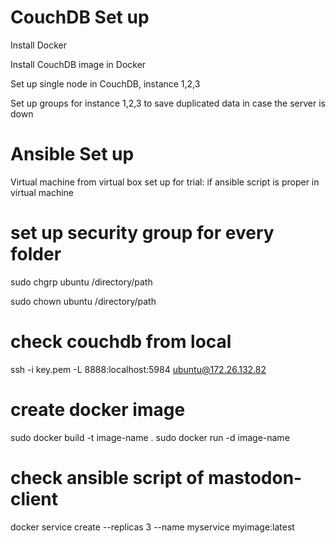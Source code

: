 # CouchDB Set up
Install Docker

Install CouchDB image in Docker

Set up single node in CouchDB, instance 1,2,3

Set up groups for instance 1,2,3 to save duplicated data in case the server is down

# Ansible Set up
Virtual machine from virtual box set up for trial: if ansible script is proper in virtual machine

# set up security group for every folder
sudo chgrp ubuntu /directory/path

sudo chown ubuntu /directory/path

# check couchdb from local
ssh -i key.pem -L 8888:localhost:5984 ubuntu@172.26.132.82


# create docker image
sudo docker build -t image-name .
sudo docker run -d image-name

# check ansible script of mastodon-client
docker service create --replicas 3 --name myservice myimage:latest